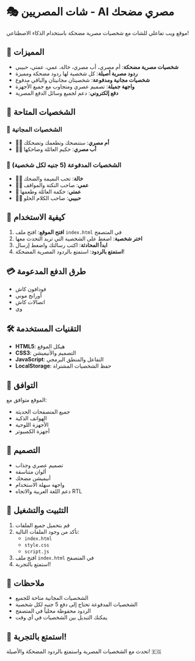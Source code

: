 # 🎭 شات المصريين - AI مصري مضحك

موقع ويب تفاعلي للشات مع شخصيات مصرية مضحكة باستخدام الذكاء الاصطناعي!

## 🌟 المميزات

- **شخصيات مصرية مضحكة**: أم مصري، أب مصري، خالة، عمي، عمتي، حبيبي
- **ردود مصرية أصيلة**: كل شخصية لها ردود مضحكة ومميزة
- **شخصيات مجانية ومدفوعة**: شخصيتان مجانيتان والباقي مدفوع
- **واجهة جميلة**: تصميم عصري ومتجاوب مع جميع الأجهزة
- **دفع إلكتروني**: دعم لجميع وسائل الدفع المصرية

## 🎯 الشخصيات المتاحة

### 👥 الشخصيات المجانية
- **👩‍🦱 أم مصري**: ستنصحك وتطعمك وتضحكك
- **👨‍🦱 أب مصري**: حكيم العائلة وضاحكها

### 💎 الشخصيات المدفوعة (5 جنيه لكل شخصية)
- **👩‍🦰 خالة**: تحب النميمة والضحك
- **👨‍🦳 عمي**: صاحب النكتة والمواقف
- **👵 عمتي**: حكمة العائلة وطعمها
- **👨‍💼 حبيبي**: صاحب الكلام الحلو

## 🚀 كيفية الاستخدام

1. **افتح الموقع**: افتح ملف `index.html` في المتصفح
2. **اختر شخصية**: اضغط على الشخصية التي تريد التحدث معها
3. **ابدأ المحادثة**: اكتب رسالتك واضغط إرسال
4. **استمتع بالردود**: استمتع بالردود المصرية المضحكة!

## 💳 طرق الدفع المدعومة

- فودافون كاش
- أورانج موني
- اتصالات كاش
- وي

## 🛠️ التقنيات المستخدمة

- **HTML5**: هيكل الموقع
- **CSS3**: التصميم والأنيميشن
- **JavaScript**: التفاعل والمنطق البرمجي
- **LocalStorage**: حفظ الشخصيات المشتراة

## 📱 التوافق

الموقع متوافق مع:
- جميع المتصفحات الحديثة
- الهواتف الذكية
- الأجهزة اللوحية
- أجهزة الكمبيوتر

## 🎨 التصميم

- تصميم عصري وجذاب
- ألوان متناسقة
- أنيميشن مضحك
- واجهة سهلة الاستخدام
- دعم اللغة العربية والاتجاه RTL

## 🔧 التثبيت والتشغيل

1. قم بتحميل جميع الملفات
2. تأكد من وجود الملفات التالية:
   - `index.html`
   - `style.css`
   - `script.js`
3. افتح ملف `index.html` في المتصفح
4. استمتع بالتجربة!

## 📝 ملاحظات

- الشخصيات المجانية متاحة للجميع
- الشخصيات المدفوعة تحتاج إلى دفع 5 جنيه لكل شخصية
- الردود محفوظة محلياً في المتصفح
- يمكنك التبديل بين الشخصيات في أي وقت

## 🎉 استمتع بالتجربة!

تحدث مع الشخصيات المصرية واستمتع بالردود المضحكة والأصيلة! 🇪🇬 